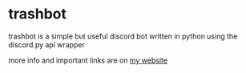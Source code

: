 # trashbot 

trashbot is a simple but useful discord bot written in python using the discord.py api wrapper

more info and important links are on [my website](https://elisttm.space/trashbot)

